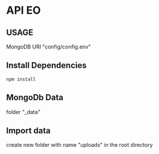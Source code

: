 # API EO

## USAGE

MongoDB URI "config/config.env"

## Install Dependencies
```
npm install
```

## MongoDb Data
folder "_data"

 
## Import data
create new folder with name "uploads"  in the root directory
